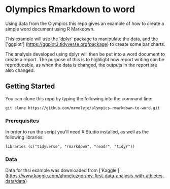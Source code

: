 


# Olympics Rmarkdown to word

Using data from the Olympics this repo gives an example of how to create a simple word document using R Markdown.

This example will use the ['dplyr'](https://dplyr.tidyverse.org/) package to manipulate the data, and the ['ggplot'] (https://ggplot2.tidyverse.org/package) to create some bar charts. 

The analysis developed using dplyr will then be put into a word document to create a report. The purpose of this is to highlight how report writing can be reproducable, as when the data is changed, the outputs in the report are also changed.

## Getting Started

You can clone this repo by typing the following into the command line:

```
git clone https://github.com/mrmoleje/olympics-rmarkdown-to-word.git 
```

### Prerequisites

In order to run the script you'll need R Studio installed, as well as the following libraries:

```
libraries (c("tidyverse", "rmarkdown", "readr", "tidyr"))
```

### Data

Data for thsi example was downloaded from ['Kaggle'] (https://www.kaggle.com/ahmetuzgor/my-first-data-analysis-with-athletes-data/data)
